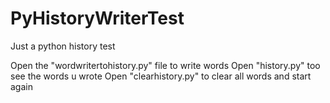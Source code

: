 # PyHistoryWriterTest
Just a python history test

Open the "wordwritertohistory.py" file to write words
Open "history.py" too see the words u wrote
Open "clearhistory.py" to clear all words and start again
